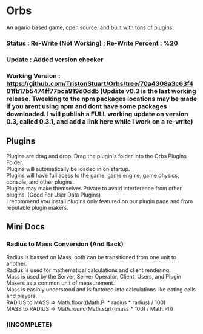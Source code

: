 # Orbs
An agario based game, open source, and built with tons of plugins.
### Status : Re-Write (Not Working) ; Re-Write Percent : %20
### Update : Added version checker
### Working Version : https://github.com/TristonStuart/Orbs/tree/70a4308a3c63f401fb17b5474ff77bca919d0ddb (Update v0.3 is the last working release. Tweeking to the npm packages locations may be made if you arent using npm and dont have some packages downloaded. I will publish a FULL working update on version 0.3, called 0.3.1, and add a link here while I work on a re-write)

## Plugins
Plugins are drag and drop. Drag the plugin's folder into the Orbs Plugins Folder. <br>
Plugins will automatically be loaded in on startup. <br>
Plugins will have full acess to the game, game engine, game physics, console, and other plugins. <br>
Plugins may make themselves Private to avoid interference from other plugins. (Good For User Data Plugins) <br>
I recommend you install plugins only featured on our plugin page and from reputable plugin makers.

## Mini Docs
### Radius to Mass Conversion (And Back)
Radius is bassed on Mass, both can be transitioned from one unit to another. <br>
Radius is used for mathematical calculations and client rendering. <br>
Mass is used by the Server, Server Operator, Client, Users, and Plugin Makers as a common unit of measurement. <br>
Mass is easibly understood and is factored into calculations like eating cells and players.<br>
RADIUS to MASS => Math.floor((Math.PI * radius * radius) / 100)<br>
MASS to RADIUS => Math.round(Math.sqrt((mass * 100) / Math.PI))<br>
### (INCOMPLETE)
